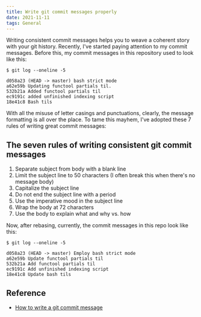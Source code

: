 ```yaml
---
title: Write git commit messages properly
date: 2021-11-11
tags: General
---
```


Writing consistent commit messages helps you to weave a coherent story with your git history. Recently, I've started paying attention to my commit messages. Before this, my commit messages in this repository used to look like this:

```
$ git log --oneline -5

d058a23 (HEAD -> master) bash strict mode
a62e59b Updating functool partials til.
532b21a Added functool partials til
ec9191c added unfinished indexing script
18e41c8 Bash tils
```

With all the misuse of letter casings and punctuations, clearly, the message formatting is all over the place. To tame this mayhem, I've adopted these 7 rules of writing great commit messages:

## The seven rules of writing consistent git commit messages

1. Separate subject from body with a blank line
2. Limit the subject line to 50 characters (I often break this when there's no message body)
3. Capitalize the subject line
4. Do not end the subject line with a period
5. Use the imperative mood in the subject line
6. Wrap the body at 72 characters
7. Use the body to explain what and why vs. how

Now, after rebasing, currently, the commit messages in this repo look like this:

```
$ git log --oneline -5

d058a23 (HEAD -> master) Employ bash strict mode
a62e59b Update functool partials til
532b21a Add functool partials til
ec9191c Add unfinished indexing script
18e41c8 Update bash tils
```


## Reference

* [How to write a git commit message](https://chris.beams.io/posts/git-commit/)

